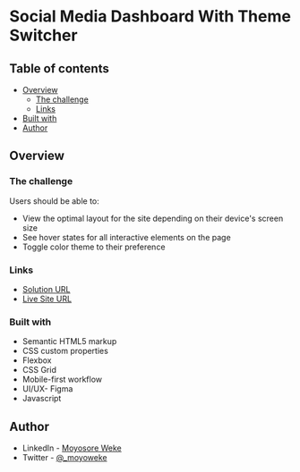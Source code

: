 # Social Media Dashboard With Theme Switcher

## Table of contents

- [Overview](#overview)
  - [The challenge](#the-challenge)
  - [Links](#links)
- [Built with](#built-with)
- [Author](#author)

## Overview

### The challenge

Users should be able to:

- View the optimal layout for the site depending on their device's screen size
- See hover states for all interactive elements on the page
- Toggle color theme to their preference


### Links

- [Solution URL](https://www.frontendmentor.io/solutions/social-media-dashboard-with-theme-switcher-using-javascript-RRtKrAWT5z)
- [Live Site URL](https://moonlit-biscochitos-c99e7f.netlify.app/)

### Built with

- Semantic HTML5 markup
- CSS custom properties
- Flexbox
- CSS Grid
- Mobile-first workflow
- UI/UX- Figma
- Javascript

## Author

- LinkedIn - [Moyosore Weke](https://www.linkedin.com/in/moyosore-weke-4707441b3/)
- Twitter - [@_moyoweke](https://twitter.com/_moyoweke)
